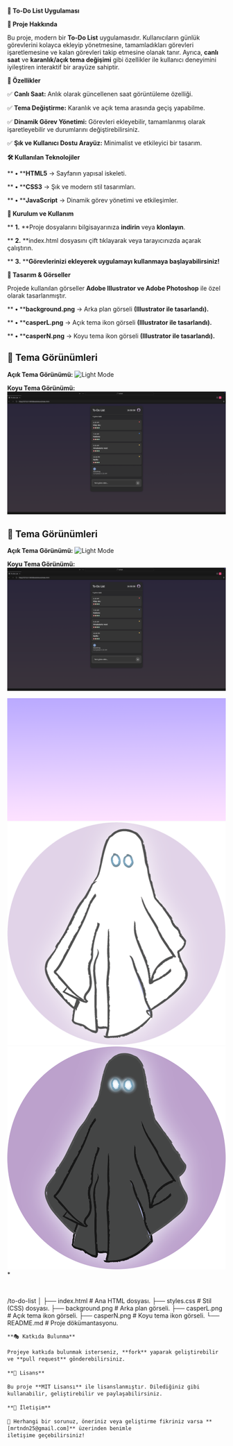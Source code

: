 **📌 To-Do List Uygulaması**

**📖 Proje Hakkında**

Bu proje, modern bir **To-Do List** uygulamasıdır. Kullanıcıların günlük görevlerini kolayca ekleyip yönetmesine, tamamladıkları görevleri işaretlemesine ve kalan görevleri takip etmesine olanak tanır. Ayrıca, **canlı saat** ve **karanlık/açık tema değişimi** gibi özellikler ile kullanıcı deneyimini iyileştiren interaktif bir arayüze sahiptir.

**🎯 Özellikler**

✅ **Canlı Saat:** Anlık olarak güncellenen saat görüntüleme özelliği.

✅ **Tema Değiştirme:** Karanlık ve açık tema arasında geçiş yapabilme.

✅ **Dinamik Görev Yönetimi:** Görevleri ekleyebilir, tamamlanmış olarak işaretleyebilir ve durumlarını değiştirebilirsiniz.

✅ **Şık ve Kullanıcı Dostu Arayüz:** Minimalist ve etkileyici bir tasarım.

**🛠 Kullanılan Teknolojiler**

**	**•**	****HTML5** → Sayfanın yapısal iskeleti.

**	**•**	****CSS3** → Şık ve modern stil tasarımları.

**	**•**	****JavaScript** → Dinamik görev yönetimi ve etkileşimler.

**🚀 Kurulum ve Kullanım**

**	**1.**	**Proje dosyalarını bilgisayarınıza **indirin** veya **klonlayın**.

**	**2.**	**index.html dosyasını çift tıklayarak veya tarayıcınızda açarak çalıştırın.

**	**3.**	****Görevlerinizi ekleyerek uygulamayı kullanmaya başlayabilirsiniz!**

**🎨 Tasarım & Görseller**

Projede kullanılan görseller **Adobe Illustrator ve Adobe Photoshop** ile özel olarak tasarlanmıştır.

**	**•**	****background.png** → Arka plan görseli **(Illustrator ile tasarlandı).**

**	**•**	****casperL.png** → Açık tema ikon görseli **(Illustrator ile tasarlandı).**

**	**•**	****casperN.png** → Koyu tema ikon görseli **(Illustrator ile tasarlandı).**
## 🌙 Tema Görünümleri

**Açık Tema Görünümü:**
![Light Mode](Screenshot-light-mode.png)

**Koyu Tema Görünümü:**
![Dark Mode](Screenshot-dark-mode.png)


## 🌙 Tema Görünümleri

**Açık Tema Görünümü:**
![Light Mode](Screenshot-light-mode.png)

**Koyu Tema Görünümü:**
![Dark Mode](Screenshot-dark-mode.png)

![Arka Plan](background.png)
![Açık Tema İkonu](casperL.png)
![Koyu Tema İkonu](casperN.png)*

```**📁


```

/to-do-list
│
├── index.html       # Ana HTML dosyası.
├── styles.css       # Stil (CSS) dosyası.
├── background.png   # Arka plan görseli.
├── casperL.png      # Açık tema ikon görseli.
├── casperN.png      # Koyu tema ikon görseli.
└── README.md        # Proje dökümantasyonu.

```
**🎭 Katkıda Bulunma**

Projeye katkıda bulunmak isterseniz, **fork** yaparak geliştirebilir ve **pull request** gönderebilirsiniz.

**📜 Lisans**

Bu proje **MIT Lisansı** ile lisanslanmıştır. Dilediğiniz gibi kullanabilir, geliştirebilir ve paylaşabilirsiniz.

**📩 İletişim**

📧 Herhangi bir sorunuz, öneriniz veya geliştirme fikriniz varsa **[mrtndn25@gmail.com]** üzerinden benimle
iletişime geçebilirsiniz!
```
